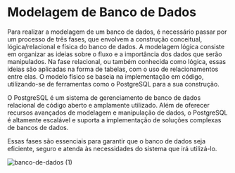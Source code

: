 # Modelagem de Banco de Dados

Para realizar a modelagem de um banco de dados, é necessário passar por um processo de três fases, que envolvem a construção conceitual, lógica/relacional e física do banco de dados. A modelagem lógica consiste em organizar as ideias sobre o fluxo e a importância dos dados que serão manipulados. 
Na fase relacional, ou também conhecida como lógica, essas ideias são aplicadas na forma de tabelas, com o uso de relacionamentos entre elas. O modelo físico se baseia na implementação em código, utilizando-se de ferramentas como o PostgreSQL para a sua construção.

O PostgreSQL é um sistema de gerenciamento de banco de dados relacional de código aberto e amplamente utilizado. Além de oferecer recursos avançados de modelagem e manipulação de dados, o PostgreSQL é altamente escalável e suporta a implementação de soluções complexas de bancos de dados.

Essas fases são essenciais para garantir que o banco de dados seja eficiente, seguro e atenda às necessidades do sistema que irá utilizá-lo.

![banco-de-dados (1)](https://github.com/Anacajp/Modelagem-de-Banco-de-Dados/assets/159061342/b374b9ba-d9ee-4a0b-bb9c-15b0791826b1)

